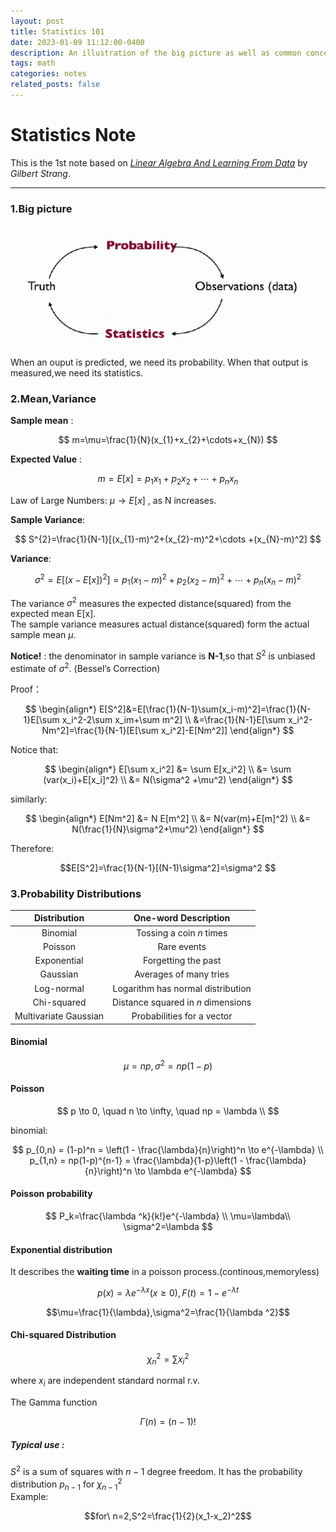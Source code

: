 ```yaml
---
layout: post
title: Statistics 101
date: 2023-01-09 11:12:00-0400
description: An illustration of the big picture as well as common concepts and distributions in statistics.
tags: math
categories: notes
related_posts: false
---
```

# Statistics Note

This is the 1st note based on *[Linear Algebra And Learning From Data](https://math.mit.edu/~gs/learningfromdata/)* by *Gilbert Strang*.

---

### 1.Big picture
<center><img src='/assets/img/statistics1.png'></center>

When an ouput is predicted, we need its probability. When that output is measured,we need its statistics.

### 2.Mean,Variance

**Sample mean** : 

$$
m=\mu=\frac{1}{N}(x_{1}+x_{2}+\cdots+x_{N})
$$

**Expected Value** : 

$$
m=E[x]=p_{1}x_{1}+p_{2}x_{2}+\cdots+p_{n}x_{n}
$$

Law of Large Numbers: $\mu\to E[x]$ , as N increases.

**Sample Variance**:  

$$
S^{2}=\frac{1}{N-1}[(x_{1}-m)^2+(x_{2}-m)^2+\cdots +(x_{N}-m)^2]
$$

**Variance**: 

$$
\sigma^2=E[(x-E[x])^2]=p_1(x_1-m)^2+p_2(x_2-m)^2+\cdots +p_n(x_n-m)^2
$$

The variance $\sigma ^2$ measures the expected distance(squared) from the expected mean E[x].   
The sample variance measures actual distance(squared) form the actual sample mean $\mu$.

**Notice!** : the denominator in sample variance is **N-1**,so that $S^2$ is unbiased estimate of $\sigma^2$. (Bessel’s Correction)   

Proof：

$$ \begin{align*}
    E[S^2]&=E[\frac{1}{N-1}\sum(x_i-m)^2]=\frac{1}{N-1}E[\sum x_i^2-2\sum x_im+\sum m^2] \\
    &=\frac{1}{N-1}E[\sum x_i^2-Nm^2]=\frac{1}{N-1}[E[\sum x_i^2]-E[Nm^2]]
\end{align*}
$$

Notice that:   

$$ \begin{align*}
  E[\sum x_i^2] &= \sum E[x_i^2] \\
    &= \sum (var(x_i)+E[x_i]^2) \\
    &= N(\sigma^2 +\mu^2)
\end{align*}  
$$

similarly:  

$$ \begin{align*}
  E[Nm^2] &= N E[m^2] \\
    &=  N(var(m)+E[m]^2) \\
    &= N(\frac{1}{N}\sigma^2+\mu^2)
\end{align*}
$$

Therefore:

$$E[S^2]=\frac{1}{N-1}[(N-1)\sigma^2]=\sigma^2
$$

### 3.Probability Distributions  

| Distribution         |One-word Description                            |
|:--------------------:|:-------------------------------------:|
| Binomial             | Tossing a coin $n$ times              |
| Poisson              | Rare events                           |
| Exponential          | Forgetting the past                   |
| Gaussian             | Averages of many tries                |
| Log-normal           | Logarithm has normal distribution     |
| Chi-squared          | Distance squared in $n$ dimensions    |
| Multivariate Gaussian| Probabilities for a vector            |


#### **Binomial**

$$\mu = np,\sigma^2=np(1-p)$$

#### **Poisson**

$$
p \to 0, \quad n \to \infty, \quad np = \lambda \\
$$

binomial:

$$
p_{0,n} = (1-p)^n = \left(1 - \frac{\lambda}{n}\right)^n \to e^{-\lambda} \\
p_{1,n} = np(1-p)^{n-1} = \frac{\lambda}{1-p}\left(1 - \frac{\lambda}{n}\right)^n \to \lambda e^{-\lambda}
$$

#### **Poisson probability**

$$
P_k=\frac{\lambda ^k}{k!}e^{-\lambda} \\
\mu=\lambda\\ \sigma^2=\lambda
$$

#### **Exponential distribution**
It describes the **waiting time** in a poisson process.(continous,memoryless)  

$$p(x)=\lambda e^{-\lambda x}(x\ge 0) ,F(t)=1-e^{-\lambda t}$$

$$\mu=\frac{1}{\lambda},\sigma^2=\frac{1}{\lambda ^2}$$

#### **Chi-squared Distribution**

$$\chi ^2_{n}=\sum x_{i}^2
$$

where $x_{i}$ are independent standard normal r.v.


The Gamma function

$$\Gamma(n)=(n-1)!
$$

##### Typical use :

$S^2$ is a sum of squares with $n-1$ degree freedom. It has the probability distribution $p_{n-1}$ for $\chi_{n-1} ^2$  
Example:

$$for\  n=2,S^2=\frac{1}{2}(x_1-x_2)^2$$